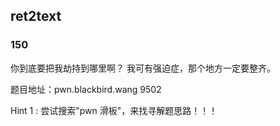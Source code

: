 ## ret2text

### 150

你到底要把我劫持到哪里啊？ 我可有强迫症，那个地方一定要整齐。 

题目地址：pwn.blackbird.wang 9502 

Hint 1 : 尝试搜索"pwn 滑板"，来找寻解题思路！！！
